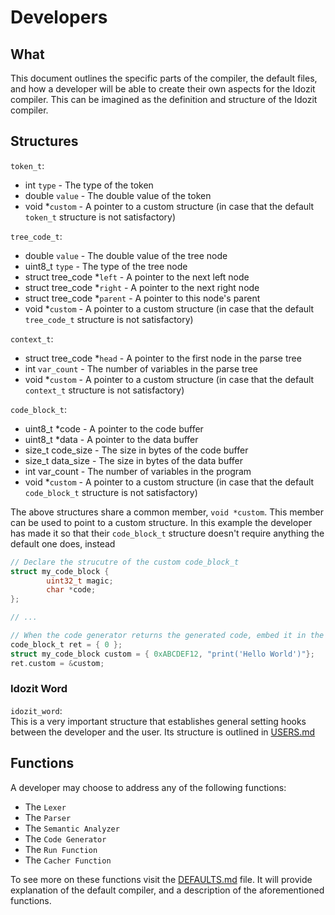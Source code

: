 # Developers

## What
This document outlines the specific parts of the compiler, the default files, and how a developer will be able to create their own aspects for the Idozit compiler. This can be imagined as the definition and structure of the Idozit compiler.

## Structures
`token_t`:
* int `type` - The type of the token
* double `value` - The double value of the token
* void *`custom` - A pointer to a custom structure (in case that the default `token_t` structure is not satisfactory)

`tree_code_t`:
* double `value` - The double value of the tree node
* uint8_t `type` - The type of the tree node
* struct tree_code *`left` - A pointer to the next left node
* struct tree_code *`right` - A pointer to the next right node
* struct tree_code *`parent` - A pointer to this node's parent
* void *`custom` - A pointer to a custom structure (in case that the default `tree_code_t` structure is not satisfactory)


`context_t`:
* struct tree_code *`head` - A pointer to the first node in the parse tree
* int `var_count` - The number of variables in the parse tree
* void *`custom` - A pointer to a custom structure (in case that the default `context_t` structure is not satisfactory)


`code_block_t`:
* uint8_t *code - A pointer to the code buffer
* uint8_t *data - A pointer to the data buffer
* size_t code_size - The size in bytes of the code buffer
* size_t data_size - The size in bytes of the data buffer
* int var_count - The number of variables in the program
* void *`custom` - A pointer to a custom structure (in case that the default `code_block_t` structure is not satisfactory)


The above structures share a common member, `void *custom`. This member can be used to point to a custom structure. In this example the developer has made it so that their `code_block_t` structure doesn't require anything the default one does, instead
```c
// Declare the strucutre of the custom code_block_t
struct my_code_block {
        uint32_t magic;
        char *code;
};

// ...

// When the code generator returns the generated code, embed it in the custom structure, and point the default code_block_t structure to it
code_block_t ret = { 0 };
struct my_code_block custom = { 0xABCDEF12, "print('Hello World')"};
ret.custom = &custom;
```

### Idozit Word

`idozit_word`:<br>
This is a very important structure that establishes general setting hooks between the developer and the user. Its structure is outlined in <a href="USERS.md#idozit-word">USERS.md</a>

## Functions
A developer may choose to address any of the following functions:
* The `Lexer`
* The `Parser`
* The `Semantic Analyzer`
* The `Code Generator`
* The `Run Function`
* The `Cacher Function`

To see more on these functions visit the <a href="DEFAULTS.md">DEFAULTS.md</a> file. It will provide explanation of the default compiler, and a description of the aforementioned functions.
